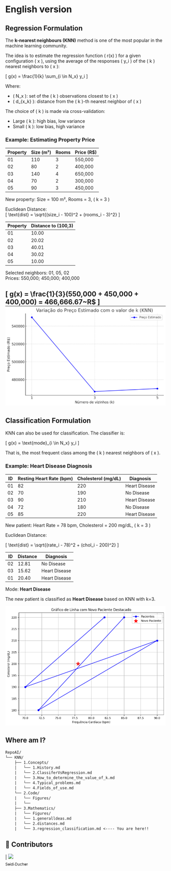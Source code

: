 # English version

## Regression Formulation

The **k-nearest neighbours (KNN)** method is one of the most popular in the machine learning community.

The idea is to estimate the regression function \( r(x) \) for a given configuration \( x \), using the average of the responses \( y_i \) of the \( k \) nearest neighbors to \( x \):

\[
g(x) = \frac{1}{k} \sum_{i \in N_x} y_i
\]

Where:
- \( N_x \): set of the \( k \) observations closest to \( x \)
- \( d_{x_k} \): distance from the \( k \)-th nearest neighbor of \( x \)

The choice of \( k \) is made via cross-validation:
- Large \( k \): high bias, low variance
- Small \( k \): low bias, high variance

### Example: Estimating Property Price

| Property | Size (m²) | Rooms | Price (R$) |
|----------|------------|--------|------------|
| 01       | 110        | 3      | 550,000    |
| 02       | 80         | 2      | 400,000    |
| 03       | 140        | 4      | 650,000    |
| 04       | 70         | 2      | 300,000    |
| 05       | 90         | 3      | 450,000    |

New property: Size = 100 m², Rooms = 3, \( k = 3 \)

Euclidean Distance:  
\[
\text{dist} = \sqrt{(size_i - 100)^2 + (rooms_i - 3)^2}
\]

| Property | Distance to (100,3) |
|----------|----------------------|
| 01       | 10.00                |
| 02       | 20.02                |
| 03       | 40.01                |
| 04       | 30.02                |
| 05       | 10.00                |

Selected neighbors: 01, 05, 02  
Prices: 550,000; 450,000; 400,000

\[
g(x) = \frac{1}{3}(550,000 + 450,000 + 400,000) = 466,666.67~R\$
\]
![graph1](Figures/grafic_ex1.png)
---

## Classification Formulation

KNN can also be used for classification. The classifier is:

\[
g(x) = \text{mode}_{i \in N_x} y_i
\]

That is, the most frequent class among the \( k \) nearest neighbors of \( x \).

### Example: Heart Disease Diagnosis

| ID | Resting Heart Rate (bpm) | Cholesterol (mg/dL) | Diagnosis        |
|----|---------------------------|----------------------|------------------|
| 01 | 82                        | 220                  | Heart Disease    |
| 02 | 70                        | 190                  | No Disease       |
| 03 | 90                        | 210                  | Heart Disease    |
| 04 | 72                        | 180                  | No Disease       |
| 05 | 85                        | 220                  | Heart Disease    |

New patient: Heart Rate = 78 bpm, Cholesterol = 200 mg/dL, \( k = 3 \)

Euclidean Distance:

\[
\text{dist} = \sqrt{(rate_i - 78)^2 + (chol_i - 200)^2}
\]

| ID | Distance | Diagnosis       |
|----|----------|------------------|
| 02 | 12.81    | No Disease       |
| 03 | 15.62    | Heart Disease    |
| 01 | 20.40    | Heart Disease    |

Mode: **Heart Disease**

The new patient is classified as **Heart Disease** based on KNN with k=3.

![graph1](Figures/grafic_ex2.png)

## **Where am I?**
```text
RepoAI/
└── KNN/
    ├── 1.Concepts/
    │   └── 1.History.md
    |   └── 2.ClassiferVsRegression.md
    |   └── 3.How_to_determine_the_value_of_k.md
    |   └── 4.Typical_problems.md
    |   └── 4.Fields_of_use.md
    └── 2.Code/
    |   └── Figures/
    |   └── 
    ├── 3.Mathematics/
    |   └── Figures/
    |   └── 1.generalldeas.md 
    |   └── 2.distances.md  
    |   └── 3.regression_classification.md <---- You are here!!     
```
## 👾 **Contributors**
|  [<img loading="lazy" src="https://avatars.githubusercontent.com/u/153019298?v=4" width=115><br><sub>Seidi Ducher</sub>](https://github.com/seidiDucher)

